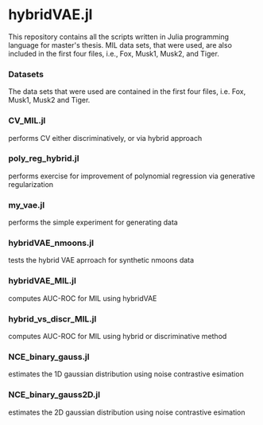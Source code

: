 # hybridVAE.jl

This repository contains all the scripts written in Julia programming language for master's thesis. MIL data sets, that were used, are also included 
in the first four files, i.e., Fox, Musk1, Musk2, and Tiger.

### Datasets
The data sets that were used are contained in the first four files, i.e. Fox, Musk1, Musk2 and Tiger.

### CV_MIL.jl
performs CV either discriminatively, or via hybrid approach

###  poly_reg_hybrid.jl
performs exercise for improvement of polynomial regression via generative regularization

### my_vae.jl
performs the simple experiment for generating data 

### hybridVAE_nmoons.jl
tests the hybrid VAE aprroach for synthetic nmoons data

### hybridVAE_MIL.jl
computes AUC-ROC for MIL using hybridVAE

### hybrid_vs_discr_MIL.jl
computes AUC-ROC for MIL using hybrid or discriminative method

### NCE_binary_gauss.jl
estimates the 1D gaussian distribution using noise contrastive esimation

### NCE_binary_gauss2D.jl
estimates the 2D gaussian distribution using noise contrastive esimation
